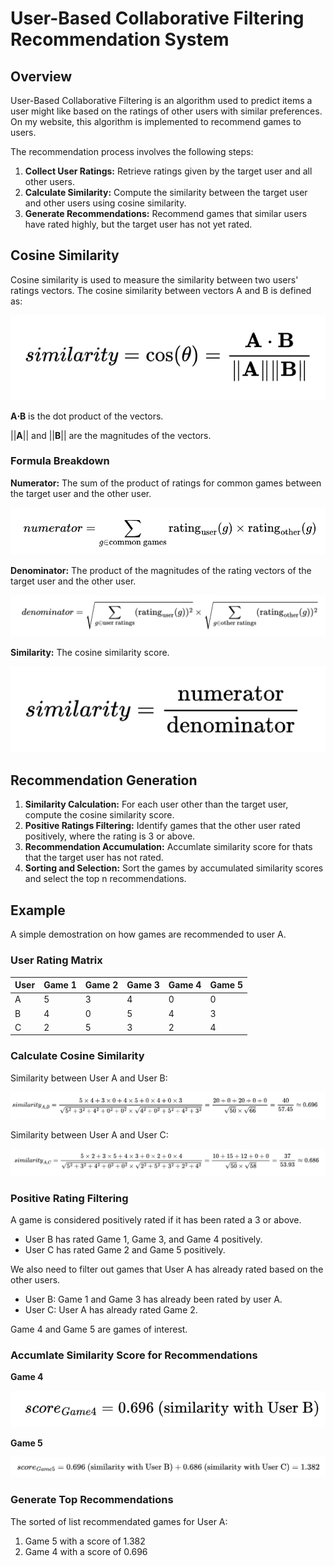 # User-Based Collaborative Filtering Recommendation System

## Overview

User-Based Collaborative Filtering is an algorithm used to predict items a user might like based on the ratings of other users with similar preferences. On my website, this algorithm is implemented to recommend games to users.

The recommendation process involves the following steps:

1. **Collect User Ratings:** Retrieve ratings given by the target user and all other users.
2. **Calculate Similarity:** Compute the similarity between the target user and other users using cosine similarity.
3. **Generate Recommendations:** Recommend games that similar users have rated highly, but the target user has not yet rated.

## Cosine Similarity

Cosine similarity is used to measure the similarity between two users' ratings vectors. The cosine similarity between vectors A and B is defined as:

![Cosine Similarity](images/recommend/cos_sim.png)

**A⋅B** is the dot product of the vectors.

||**A**|| and ||**B**|| are the magnitudes of the vectors.

### Formula Breakdown

**Numerator:** The sum of the product of ratings for common games between the target user and the other user.

![Numerator Formula ](images/recommend/num.png)

**Denominator:** The product of the magnitudes of the rating vectors of the target user and the other user.

![Denominator Formula ](images/recommend/denom.png)

**Similarity:** The cosine similarity score.

![similarity Formula ](images/recommend/similarity.png)

## Recommendation Generation

1. **Similarity Calculation:** For each user other than the target user, compute the cosine similarity score.
2. **Positive Ratings Filtering:** Identify games that the other user rated positively, where the rating is 3 or above.
3. **Recommendation Accumulation:** Accumlate similarity score for thats that the target user has not rated.
4. **Sorting and Selection:** Sort the games by accumulated similarity scores and select the top n recommendations.

## Example

A simple demostration on how games are recommended to user A.

### User Rating Matrix

| User | Game 1 | Game 2 | Game 3 | Game 4 | Game 5 |
| ---- | ------ | ------ | ------ | ------ | ------ |
| A    | 5      | 3      | 4      | 0      | 0      |
| B    | 4      | 0      | 5      | 4      | 3      |
| C    | 2      | 5      | 3      | 2      | 4      |

### Calculate Cosine Similarity

Similarity between User A and User B:

![Similarity between User A and User B](images/recommend/simAB.png)

Similarity between User A and User C:

![Similarity between User A and User C](images/recommend/simAC.png)

### Positive Rating Filtering

A game is considered positively rated if it has been rated a 3 or above.

- User B has rated Game 1, Game 3, and Game 4 positively.
- User C has rated Game 2 and Game 5 positively.

We also need to filter out games that User A has already rated based on the other users.

- User B: Game 1 and Game 3 has already been rated by user A.
- User C: User A has already rated Game 2.

Game 4 and Game 5 are games of interest.

### Accumlate Similarity Score for Recommendations

**Game 4**

![Game 4 Score](images/recommend/game4score.png)

**Game 5**

![Game 5 Score](images/recommend/game5score.png)

### Generate Top Recommendations

The sorted of list recommendated games for User A:

1.  Game 5 with a score of 1.382
2.  Game 4 with a score of 0.696
